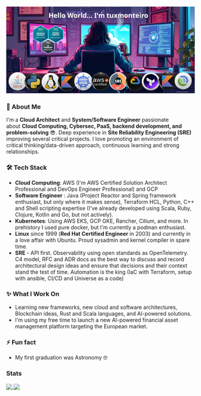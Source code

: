 ![welcome](assets/banner.png)


### 🗿 About Me  

I'm a **Cloud Architect** and **System/Software Engineer** passionate about **Cloud Computing, Cybersec, PaaS, backend development, and problem-solving** 😎. Deep experience in **Site Reliability Engineering (SRE)** improving several critical projects.
I love promoting an environment of critical thinking/data-driven approach, continuous learning and strong relationships.

### 🛠️ Tech Stack

- **Cloud Computing**: AWS (I'm AWS Certified Solution Architect Professional and DevOps Engineer Professional) and GCP
- **Software Engineer** : Java (Project Reactor and Spring framework enthusiast, but only where it makes sense), Terraform HCL, Python, C++ and Shell scripting expertise (I've already developed using Scala, Ruby, Clojure, Kotlin and Go, but not actively).
- **Kubernetes**: Using AWS EKS, GCP GKE, Rancher, Cilium, and more. In prehistory I used pure docker, but I'm currently a podman enthusiast.
- **Linux** since 1999 (**Red Hat Certified Engineer** in 2003) and currently in a love affair with Ubuntu. Proud sysadmin and kernel compiler in spare time.
- **SRE** - API first. Observability using open standards as OpenTelemetry. C4 model, RFC and ADR docs as the best way to discuss and record architectural design ideas and ensure that decisions and their context stand the test of time. Automation is the king (IaC with Terraform, setup with ansible, CI/CD and Universe as a code)

### ✨ What I Work On

- Learning new frameworks, new cloud and software architectures, Blockchain ideas, Rust and Scala languages, and AI-powered solutions.
- I'm using my free time to launch a new AI-powered financial asset management platform targeting the European market.

### ⚡ Fun fact

- My first graduation was Astronomy 🤓

### Stats

<a href="https://github.com/tuxmonteiro">
  <img height=160 align="center" src="https://github-readme-stats.vercel.app/api?username=tuxmonteiro&hide=star,contribs&show_icons=true&theme=slateorange&include_all_commits=true&rank_icon=percentile&number_format=long&card_width=320" />
</a>
<a href="https://github.com/tuxmonteiro">
  <img height=160 align="center" src="https://github-readme-stats.vercel.app/api/top-langs/?username=tuxmonteiro&show_icons=true&theme=slateorange&layout=donut&count_private=true&hide=javascript,html,PHP,ruby,Makefile,Dockerfile,ocaml,groovy,css" />
</a>
